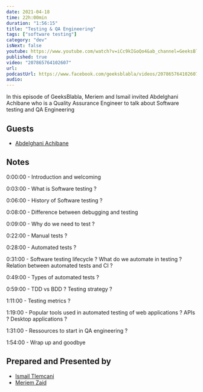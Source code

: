 ```yaml
---
date: 2021-04-18
time: 22h:00min
duration: "1:56:15"
title: "Testing & QA Engineering"
tags: ["software testing"]
category: "dev"
isNext: false
youtube: https://www.youtube.com/watch?v=iCc9kIGoQo4&ab_channel=GeeksBlaBla
published: true
video: "207865764102607"
url:
podcastUrl: https://www.facebook.com/geeksblabla/videos/207865764102607
audio:
---
```


In this episode of GeeksBlabla, Meriem and Ismail invited Abdelghani Achibane who is a Quality Assurance Engineer to talk about Software testing and QA Engineering

## Guests

- [Abdelghani Achibane](https://www.linkedin.com/in/abdelghani-achibane-53a915b7/)

## Notes

0:00:00 - Introduction and welcoming

0:03:00 - What is Software testing ?

0:06:00 - History of Software testing ?

0:08:00 - Difference between debugging and testing

0:09:00 - Why do we need to test ?

0:22:00 - Manual tests ?

0:28:00 - Automated tests ?

0:31:00 - Software testing lifecycle ? What do we automate in testing ? Relation between automated tests and CI ?

0:49:00 - Types of automated tests ?

0:59:00 - TDD vs BDD ? Testing strategy ?

1:11:00 - Testing metrics ?

1:19:00 - Popular tools used in automated testing of web applications ? APIs ? Desktop applications ?

1:31:00 - Ressources to start in QA engineering ?

1:54:00 - Wrap up and goodbye

## Prepared and Presented by

- [Ismail Tlemcani](https://www.linkedin.com/in/ismailtlemcani/)
- [Meriem Zaid](https://www.linkedin.com/in/meriem-zaid-652852187/)
